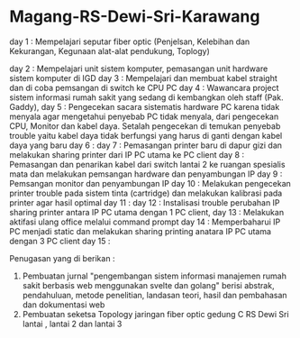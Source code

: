 # Magang-RS-Dewi-Sri-Karawang

day 1 : Mempelajari seputar fiber optic (Penjelsan, Kelebihan dan Kekurangan, Kegunaan alat-alat pendukung, Toplogy)

day 2 : Mempelajari unit sistem komputer, pemasangan unit hardware sistem komputer di IGD
day 3 : Mempelajari dan membuat kabel straight dan di coba pemsangan di switch ke CPU PC
day 4 : Wawancara project sistem informasi rumah sakit yang sedang di kembangkan oleh staff (Pak. Gaddy),
day 5 : Pengecekan sacara sistematis hardware PC karena tidak menyala agar mengetahui penyebab PC tidak menyala, dari pengecekan CPU, Monitor dan kabel daya. Setalah pengecekan di temukan penyebab trouble yaitu kabel daya tidak berfungsi yang harus di ganti dengan kabel daya yang baru
day 6 : 
day 7 : Pemasangan printer baru di dapur gizi dan melakukan sharing printer dari IP PC utama ke PC client
day 8 : Pemasangan dan penarikan kabel dari switch lantai 2 ke ruangan spesialis mata dan melakukan pemsangan hardware dan penyambungan IP
day 9 : Pemsangan monitor dan penyambungan IP
day 10 : Melakukan pengecekan printer trouble pada sistem tinta (cartridge) dan melakukan kalibrasi pada printer agar hasil optimal
day 11 : 
day 12 : Instalisasi trouble perubahan IP sharing printer antara IP PC utama dengan 1 PC client,
day 13 : Melakukan aktifasi ulang office melalui command prompt
day 14 : Memperbaharui IP PC menjadi static dan melakukan sharing printing anatara IP PC utama dengan 3 PC client
day 15 :

Penugasan yang di berikan :
1. Pembuatan jurnal "pengembangan sistem informasi manajemen rumah sakit berbasis web menggunakan svelte dan golang" berisi abstrak, pendahuluan, metode penelitian, landasan teori, hasil dan pembahasan dan dokumentasi web
2. Pembuatan seketsa Topology jaringan fiber optic gedung C RS Dewi Sri lantai , lantai 2 dan lantai 3
